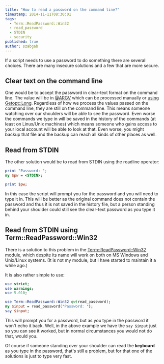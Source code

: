 ```yaml
---
title: "How to read a password on the command line?"
timestamp: 2014-11-11T08:30:01
tags:
  - Term::ReadPassword::Win32
  - read_password
  - STDIN
  - security
published: true
author: szabgab
---
```



If a script needs to use a password to do something there are several choices. There are many insecure solutions and a few that are more secure.



## Clear text on the command line

One would be to accept the password in clear-text format on the command line. The value will be in [@ARGV](/argv-in-perl)
which can be processed manually or [using Getopt::Long](/how-to-process-command-line-arguments-in-perl).
Regardless of how we process the values passed on the command line, they are still on the command line. 
This means someone watching over our shoulders will be able to see the password. Even worse the commands we type in will be saved in
the history of the commands (at least on Linux/Unix machines) which means someone who gains access to your local account will be able to look at that.
Even worse, you might backup that file and the backup can reach all kinds of other places as well.


## Read from STDIN

The other solution would be to read from STDIN using the readline operator:

```perl
print "Password: ";
my $pw = <STDIN>;

print $pw;
```

In this case the script will prompt you for the password and you will need to type it in.
This will be better as the original command does not contain the password and thus it is not
saved in the history file, but a person standing behind your shoulder could still see the clear-text
password as you type it in.


## Read from STDIN using Term::ReadPassword::Win32

There is a solution to this problem in the [Term::ReadPassword::Win32](https://metacpan.org/pod/Term::ReadPassword::Win32) module,
which despite its name will work on both on MS Windows and Unix/Linux systems. (It is not my module, but I have started to maintain it a while ago.)

It is also rather simple to use:

```perl
use strict;
use warnings;
use 5.010;

use Term::ReadPassword::Win32 qw(read_password);
my $input = read_password("Password: ");
say $input;
```

This will prompt you for a password, but as you type in the password it won't echo it back.
Well, in the above example we have the `say $input` just so you can see it worked, but
in normal circumstances you would not do that, would you.


Of course if someone standing over your shoulder can read the <b>keyboard</b> as you type in the password, that's still
a problem, but for that one of the solutions is just to type very fast.


